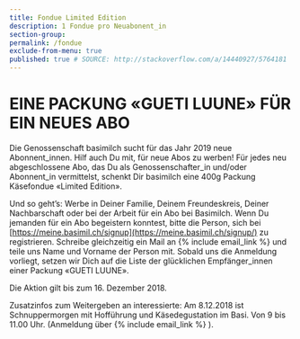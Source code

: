 ```yaml
---
title: Fondue Limited Edition
description: 1 Fondue pro Neuabonent_in
section-group: 
permalink: /fondue
exclude-from-menu: true
published: true # SOURCE: http://stackoverflow.com/a/14440927/5764181
---
```


# EINE PACKUNG «GUETI LUUNE» FÜR EIN NEUES ABO

Die Genossenschaft basimilch sucht für das Jahr 2019 neue Abonnent_innen. Hilf auch Du mit, für neue Abos zu werben! Für jedes neu abgeschlossene Abo, das Du als Genossenschafter_in und/oder Abonnent_in vermittelst, schenkt Dir basimilch eine 400g Packung Käsefondue «Limited Edition».

Und so geht’s: Werbe in Deiner Familie, Deinem Freundeskreis, Deiner Nachbarschaft oder bei der Arbeit für ein Abo bei Basimilch. Wenn Du jemanden für ein Abo begeistern konntest, bitte die Person, sich bei [https://meine.basimil.ch/signup](https://meine.basimil.ch/signup/) zu registrieren. Schreibe gleichzeitig ein Mail an {% include email_link %} und teile uns Name und Vorname der Person mit. Sobald uns die Anmeldung vorliegt, setzen wir Dich auf die Liste der glücklichen Empfänger_innen einer Packung «GUETI LUUNE».

Die Aktion gilt bis zum 16. Dezember 2018.

Zusatzinfos zum Weitergeben an interessierte: Am 8.12.2018 ist Schnuppermorgen mit Hofführung und Käsedegustation im Basi. Von 9 bis 11.00 Uhr. (Anmeldung über {% include email_link %} ).

